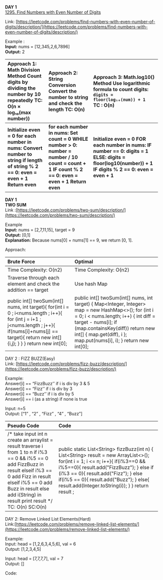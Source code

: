   
**DAY 1**  
[1295\. Find Numbers with Even Number of Digits](https://leetcode.com/problems/find-numbers-with-even-number-of-digits/)

Link: [https://leetcode.com/problems/find-numbers-with-even-number-of-digits/description/](https://leetcode.com/problems/find-numbers-with-even-number-of-digits/description/)

Example :  
**Input:** nums \= \[12,345,2,6,7896\]  
**Output:** 2

| Approach 1: Math Division Method Count digits by dividing the number by 10 repeatedly TC: O(n × log₁₀(max number)) | Approach 2: String Conversion Convert the number to string and check the length   TC: O(n)  | Approach 3: Math.log10() Method Use logarithmic formula to count digits: `digits = floor(log₁₀(num)) + 1 `   TC : O(n)  |
| :---- | :---- | :---- |
| **Initialize even \= 0 for each number in nums:     Convert number to string     if length of string % 2 \== 0:         even \= even \+ 1 Return even** | **for each number in nums:     Set count \= 0     WHILE number \> 0:      number \= number / 10         count \= count \+ 1     IF count % 2 \== 0:         even \= even \+ 1 Return even**  | **Initialize even \= 0 FOR each number in nums:     IF number \== 0:         digits \= 1     ELSE:         digits \= floor(log10(number)) \+ 1     IF digits % 2 \== 0: even \= even \+ 1**  |

**DAY 1**  
**TWO SUM**  
Link :[https://leetcode.com/problems/two-sum/description/](https://leetcode.com/problems/two-sum/description/)

Example  
**Input:** nums \= \[2,7,11,15\], target \= 9  
**Output:** \[0,1\]  
**Explanation:** Because nums\[0\] \+ nums\[1\] \== 9, we return \[0, 1\].

Approach:

| Brute Force | Optimal  |
| :---- | :---- |
| Time Complexity: O(n2) | Time Complexity: O(n2) |
| Traverse through each element and check the addition \== target | Use hash Map |
|     public int\[\] twoSum(int\[\] nums, int target){         for(int i \= 0 ; i\<nums.length ; i++){             for (int j \= i+1 ; j\<nums.length ; j++){                 if(nums\[i\]+nums\[j\] \== target){                     return new int\[\] {i,j};                 }             }         }         return new int\[0\];  |     public int\[\] twoSum(int\[\] nums, int target) {         Map\<Integer, Integer\> map \= new HashMap\<\>();         for (int i \= 0; i \< nums.length; i++) {             int diff \= target \- nums\[i\];             if (map.containsKey(diff))                 return new int\[\] { map.get(diff), i };             map.put(nums\[i\], i);         }         return new int\[0\];  |

DAY 2 : FIZZ BUZZ(Easy)  
Link: [https://leetcode.com/problems/fizz-buzz/description/](https://leetcode.com/problems/fizz-buzz/description/)

Example:  
Answer\[i\] \== “FizzBuzz’’ if i is div by 3 & 5  
Answer\[i\] \== “Fizz’’ if i is div by 3   
Answer\[i\] \== “Buzz’’ if i is div by 5  
Answer\[i\] \== i (as a string)  if none is true

Input: n=5  
Output: \[“1” , “2” , “Fizz” , “4” , “Buzz”\]

| Pseudo Code |  Code |
| :---- | :---- |
| /\* take input int n create an arraylist \= result traverse i from 1 to n if i%3 \== 0 && i%5 \== 0 add FizzBuzz in result elseif i%3 \== 0 add Fizz in result elseif i%5 \== 0 add Buzz in result else add i(String) in result print result \*/  TC: O(n) SC:O(n) |     public static List\<String\> fizzBuzz(int n) {         List\<String\> result \= new ArrayList\<\>();         for(int i \= 1; i \<= n; i++){             if(i%3\==0 && i%5\==0){                 result.add("FizzBuzz");             }             else if (i%3 \== 0){                 result.add("Fizz");             }             else if(i%5 \== 0){                 result.add("Buzz");             }             else{                 result.add(Integer.toString(i));             }         }         return result ;  |

DAY 2: Remove Linked List Elements(Hard)  
Link:[https://leetcode.com/problems/remove-linked-list-elements/](https://leetcode.com/problems/remove-linked-list-elements/)

Example:  
Input: head \= \[1,2,6,3,4,5,6\], val \= 6  
Output: \[1,2,3,4,5\]

Input: head \= \[7,7,7,7\], val \= 7  
Output: \[\]

Code:  
